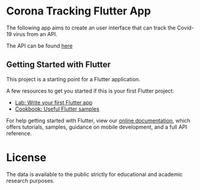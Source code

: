 # Corona Tracking Flutter App

The following app aims to create an user interface that can track the Covid-19 virus from an API.

The API can be found [here](https://github.com/ExpDev07/coronavirus-tracker-api)

## Getting Started with Flutter

This project is a starting point for a Flutter application.

A few resources to get you started if this is your first Flutter project:

- [Lab: Write your first Flutter app](https://flutter.dev/docs/get-started/codelab)
- [Cookbook: Useful Flutter samples](https://flutter.dev/docs/cookbook)

For help getting started with Flutter, view our
[online documentation](https://flutter.dev/docs), which offers tutorials,
samples, guidance on mobile development, and a full API reference.

# License 

The data is available to the public strictly for educational and academic research purposes. 